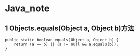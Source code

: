# Java_note

## 1 Objects.equals(Object a, Object b)方法
    public static boolean equals(Object a, Object b) {
        return (a == b) || (a != null && a.equals(b));
    }
